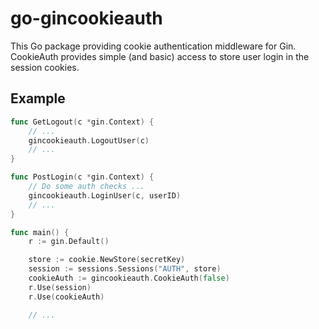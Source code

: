# go-gincookieauth
This Go package providing cookie authentication middleware for Gin. CookieAuth provides simple (and basic) access to store user login in the session cookies.

## Example

```go
func GetLogout(c *gin.Context) {
    // ...
    gincookieauth.LogoutUser(c)
    // ...
}

func PostLogin(c *gin.Context) {
    // Do some auth checks ...
    gincookieauth.LoginUser(c, userID)
    // ...
}

func main() {
	r := gin.Default()

	store := cookie.NewStore(secretKey)
	session := sessions.Sessions("AUTH", store)
	cookieAuth := gincookieauth.CookieAuth(false)
    r.Use(session)
	r.Use(cookieAuth)

    // ...
```
